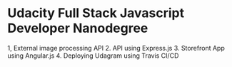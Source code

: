 # Udacity Full Stack Javascript Developer Nanodegree

1, External image processing API
2. API using Express.js
3. Storefront App using Angular.js
4. Deploying Udagram using Travis CI/CD


